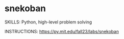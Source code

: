 # snekoban
SKILLS: Python, high-level problem solving

INSTRUCTIONS: https://py.mit.edu/fall23/labs/snekoban
